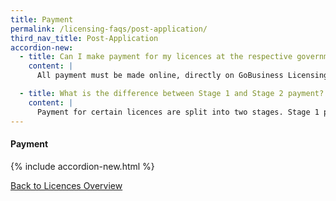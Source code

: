 ```yaml
---
title: Payment
permalink: /licensing-faqs/post-application/
third_nav_title: Post-Application
accordion-new:
  - title: Can I make payment for my licences at the respective government agency headquarters?
    content: |
      All payment must be made online, directly on GoBusiness Licensing.

  - title: What is the difference between Stage 1 and Stage 2 payment?
    content: |
      Payment for certain licences are split into two stages. Stage 1 payment is required once you submit your application while Stage 2 payment is required upon approval of your licence.                
---
```


#### Payment
{% include accordion-new.html %}

[Back to Licences Overview](/licences/)
